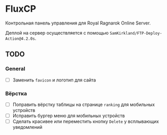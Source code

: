# FluxCP

Контрольная панель управления для Royal Ragnarok Online Server.

Деплой на сервер осуществляется с помощью `SamKirkland/FTP-Deploy-Action@4.2.0s`.

## TODO

### General

- [ ] Заменить `favicon` и логотип для сайта

### Вёрстка

- [ ] Поправить вёрстку таблицы на странице `ranking` для мобильных устройств
- [ ] Исправить бургер меню для мобильных устройств
- [ ] Сделать красивее или переместить кнопку `Delete` у всплывающих уведомлений
